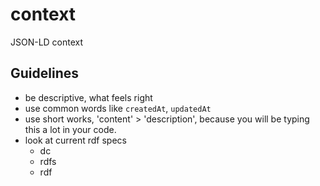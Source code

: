 # context
JSON-LD context

## Guidelines

- be descriptive, what feels right
- use common words like `createdAt`, `updatedAt`
- use short works, 'content' > 'description', because you will be typing this a lot in your code.
- look at current rdf specs
  - dc
  - rdfs
  - rdf
